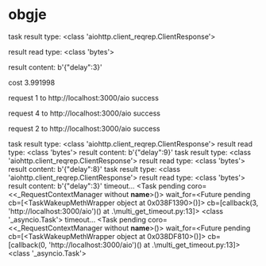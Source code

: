 # obgje
task result type:  <class 'aiohttp.client_reqrep.ClientResponse'>

result read type:  <class 'bytes'>

result content:  b'{"delay":3}'

cost 3.991998

request 1 to http://localhost:3000/aio success

request 4 to http://localhost:3000/aio success

request 2 to http://localhost:3000/aio success

task result type:  <class 'aiohttp.client_reqrep.ClientResponse'>
result read type:  <class 'bytes'>
result content:  b'{"delay":9}'
task result type:  <class 'aiohttp.client_reqrep.ClientResponse'>
result read type:  <class 'bytes'>
result content:  b'{"delay":8}'
task result type:  <class 'aiohttp.client_reqrep.ClientResponse'>
result read type:  <class 'bytes'>
result content:  b'{"delay":3}'
timeout...
<Task pending coro=<<_RequestContextManager without __name__>()> wait_for=<Future pending cb=[<TaskWakeupMethWrapper object at 0x038F1390>()]> cb=[callback(3, 'http://localhost:3000/aio')() at .\multi_get_timeout.py:13]>
<class '_asyncio.Task'>
timeout...
<Task pending coro=<<_RequestContextManager without __name__>()> wait_for=<Future pending cb=[<TaskWakeupMethWrapper object at 0x038DF810>()]> cb=[callback(0, 'http://localhost:3000/aio')() at .\multi_get_timeout.py:13]>
<class '_asyncio.Task'>

